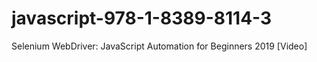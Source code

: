# javascript-978-1-8389-8114-3
Selenium WebDriver: JavaScript Automation for Beginners 2019 [Video]
